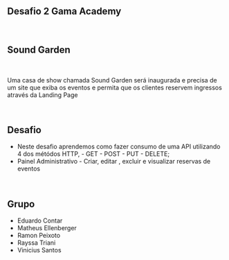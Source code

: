 ## Desafio 2 Gama Academy
<br>

## Sound Garden 
<br>

<p>Uma casa de show chamada Sound Garden será inaugurada e precisa de um site que exiba os eventos e permita que os clientes reservem ingressos através da Landing Page</p>
<br>

## Desafio

- Neste desafio aprendemos como fazer consumo de uma API utilizando 4 dos métódos HTTP, - GET - POST - PUT - DELETE;
- Painel Administrativo - Criar, editar , excluir e visualizar reservas de eventos
<br>

## Grupo 

- Eduardo Contar
- Matheus Ellenberger
- Ramon Peixoto
- Rayssa Triani
- Vinicius Santos
